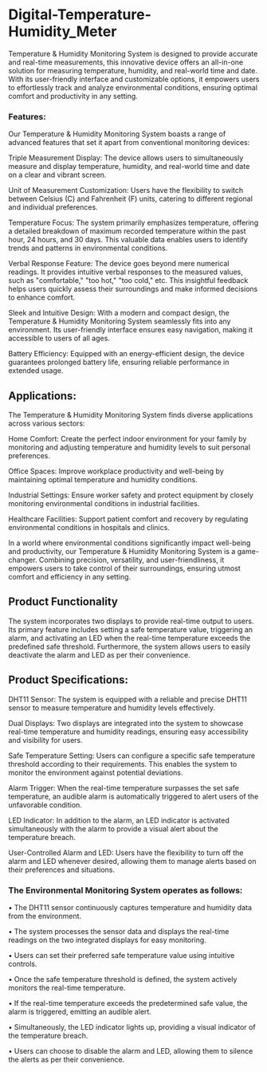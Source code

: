 # Digital-Temperature-Humidity_Meter


Temperature & Humidity Monitoring System is designed to provide accurate and real-time measurements, this innovative device offers an all-in-one solution for measuring temperature, humidity, and real-world time and date. With its user-friendly interface and customizable options, it empowers users to effortlessly track and analyze environmental conditions, ensuring optimal comfort and productivity in any setting.

### Features:

Our Temperature & Humidity Monitoring System boasts a range of advanced features that set it apart from conventional monitoring devices:

Triple Measurement Display: The device allows users to simultaneously measure and display temperature, humidity, and real-world time and date on a clear and vibrant screen.

Unit of Measurement Customization: Users have the flexibility to switch between Celsius (C) and Fahrenheit (F) units, catering to different regional and individual preferences.

Temperature Focus: The system primarily emphasizes temperature, offering a detailed breakdown of maximum recorded temperature within the past hour, 24 hours, and 30 days. This valuable data enables users to identify trends and patterns in environmental conditions.

Verbal Response Feature: The device goes beyond mere numerical readings. It provides intuitive verbal responses to the measured values, such as "comfortable," "too hot," "too cold," etc. This insightful feedback helps users quickly assess their surroundings and make informed decisions to enhance comfort.

Sleek and Intuitive Design: With a modern and compact design, the Temperature & Humidity Monitoring System seamlessly fits into any environment. Its user-friendly interface ensures easy navigation, making it accessible to users of all ages.

Battery Efficiency: Equipped with an energy-efficient design, the device guarantees prolonged battery life, ensuring reliable performance in extended usage.

## Applications:
The Temperature & Humidity Monitoring System finds diverse applications across various sectors:

Home Comfort: Create the perfect indoor environment for your family by monitoring and adjusting temperature and humidity levels to suit personal preferences.

Office Spaces: Improve workplace productivity and well-being by maintaining optimal temperature and humidity conditions.

Industrial Settings: Ensure worker safety and protect equipment by closely monitoring environmental conditions in industrial facilities.

Healthcare Facilities: Support patient comfort and recovery by regulating environmental conditions in hospitals and clinics.

In a world where environmental conditions significantly impact well-being and productivity, our Temperature & Humidity Monitoring System is a game-changer. Combining precision, versatility, and user-friendliness, it empowers users to take control of their surroundings, ensuring utmost comfort and efficiency in any setting.

## Product Functionality

The system incorporates two displays to provide real-time output to users. Its primary feature includes setting a safe temperature value, triggering an alarm, and activating an LED when the real-time temperature exceeds the predefined safe threshold. Furthermore, the system allows users to easily deactivate the alarm and LED as per their convenience.

## Product Specifications:

DHT11 Sensor: The system is equipped with a reliable and precise DHT11 sensor to measure temperature and humidity levels effectively.

Dual Displays: Two displays are integrated into the system to showcase real-time temperature and humidity readings, ensuring easy accessibility and visibility for users.

Safe Temperature Setting: Users can configure a specific safe temperature threshold according to their requirements. This enables the system to monitor the environment against potential deviations.

Alarm Trigger: When the real-time temperature surpasses the set safe temperature, an audible alarm is automatically triggered to alert users of the unfavorable condition.

LED Indicator: In addition to the alarm, an LED indicator is activated simultaneously with the alarm to provide a visual alert about the temperature breach.

User-Controlled Alarm and LED: Users have the flexibility to turn off the alarm and LED whenever desired, allowing them to manage alerts based on their preferences and situations.

### The Environmental Monitoring System operates as follows:

• The DHT11 sensor continuously captures temperature and humidity data from the environment.

• The system processes the sensor data and displays the real-time readings on the two integrated displays for easy monitoring.

• Users can set their preferred safe temperature value using intuitive controls.

• Once the safe temperature threshold is defined, the system actively monitors the real-time temperature.

• If the real-time temperature exceeds the predetermined safe value, the alarm is triggered, emitting an audible alert.

• Simultaneously, the LED indicator lights up, providing a visual indicator of the temperature breach.

• Users can choose to disable the alarm and LED, allowing them to silence the alerts as per their convenience.
